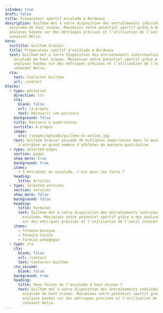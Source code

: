 ```yaml
---
isIndex: true
draft: false
title: Préparateur sportif escalade à Bordeaux
description: Guilhem met à votre disposition des entraînements individualisés en
  escalade de haut niveau. Maximisez votre potentiel sportif grâce à des
  analyses basées sur des métriques précises et l’utilisation de l’outil
  innovant Nolio.
hero:
  surtitle: Guilhem Granier
  title: Préparateur sportif d'escalade à Bordeaux
  text: Guilhem met à votre disposition des entraînements individualisés en
    escalade de haut niveau. Maximisez votre potentiel sportif grâce à des
    analyses basées sur des métriques précises et l’utilisation de l’outil
    innovant Nolio.
  cta:
    text: Contacter Guilhem
    url: /contact
blocks:
  - type: editorial
    direction: ltr
    cta:
      blank: false
      url: /a-propos
      text: Découvrir son parcours
    background: false
    title: Parcours & expériences
    surtitle: À propos
    image:
      src: /images/uploads/guilhem-en-action.jpg
    text: Guilhem Granier possède de multiples expériences dans le monde sportif. Il
      a entraîné un grand nombre d'athlètes de manière qualitative.
  - type: selected-pages
    section: pages
    show_more: true
    background: true
    items:
      - S'entraîner en escalade, c'est pour les forts ?
    heading:
      title: Articles
  - type: selected-services
    section: services
    show_more: false
    background: false
    heading:
      title: Formules
      text: Guilhem met à votre disposition des entraînements individualisés en
        escalade. Maximisez votre potentiel sportif grâce à des analyses basées
        sur des métriques précises et l’utilisation de l’outil innovant Nöliö.
    items:
      - formule-basique
      - formule-totale
      - formule-pedagogue
  - type: cta
    cta:
      blank: false
      url: /contact
      text: Contacter Guilhem
    cta_second:
      blank: false
    background: true
    heading:
      title: Vous faites de l'escalade à haut niveau ?
      text: Guilhem met à votre disposition des entraînements individualisés en
        escalade de haut niveau. Maximisez votre potentiel sportif grâce à des
        analyses basées sur des métriques précises et l'utilisation de l'outil
        innovant Nolio.
---
```

